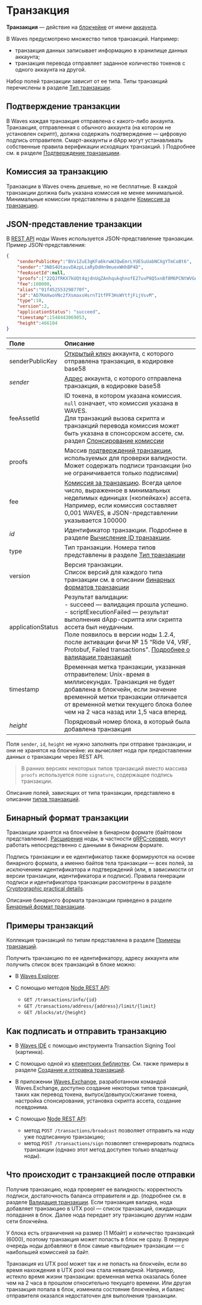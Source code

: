 # Транзакция

**Транзакция** — действие на [блокчейне](/ru/blockchain/blockchain/) от имени [аккаунта](/ru/blockchain/account/). 

В Waves предусмотрено множество типов транзакций. Например:

* транзакция данных записывает информацию в хранилище данных аккаунта;
* транзакция перевода отправляет заданное количество токенов с одного аккаунта на другой.

Набор полей транзакции зависит от ее типа. Типы транзакций перечислены в разделе [Тип транзакции](/ru/blockchain/transaction-type/).

## Подтверждение транзакции

В Waves каждая транзакция отправлена с какого-либо аккаунта. Транзакция, отправленная с обычного аккаунта (на котором не установлен скрипт), должна содержать подтверждение — цифровую подпись отправителя. Смарт-аккаунты и dApp могут устанавливать собственные правила верификации исходящих транзакций. ) Подробнее см. в разделе [Подтверждение транзакциии](/ru/blockchain/transaction/transaction-proof).

## Комиссия за транзакцию

Транзакции в Waves очень дешевые, но не бесплатные. В каждой транзакции должна быть указана комиссия не менее минимальной. Минимальные комиссии представлены в разделе [Комиссия за транзакцию](/ru/blockchain/transaction/transaction-fee).

## JSON-представление транзакции

В [REST API](/ru/waves-node/node-api/) ноды Waves используется JSON-представление транзакции. Пример JSON-представления:

```json
{
    "senderPublicKey":"BVv1ZuE3gKFa6krwWJQwEmrLYUESuUabNCXgYTmCoBt6",
    "sender":"3N8S4UtauvDAzpLiaRyDdHn9muexWHhBP4D",
    "feeAssetId":null,
    "proofs":["22QJfRKX7kUQt4qjdnUqZAnhqukqhnofE27uvP8Q5xnBf8M6PCNtWVGq2ngm6m7Voe7duys59D1yU9jhKrmdXDCe"],
    "fee":100000,
    "alias":"91f452553298770f",
    "id":"AD7KmXwoVNc2fXsmaxsHsrnT1tfPF3HsWYtfjFijVsvM",
    "type":10,
    "version":2,
    "applicationStatus": "succeed",
    "timestamp":1548443069053,
    "height":466104
}
```

| Поле | Описание |
| :--- | :--- |
| senderPublicKey | [Открытый ключ](/ru/blockchain/account/#открытый-и-закрытый-кnючи-аккаунта) аккаунта, с которого отправлена транзакция, в кодировке base58 |
| *sender* | [Адрес](/ru/blockchain/account/address) аккаунта, с которого отправлена транзакция, в кодировке base58 |
| feeAssetId | ID токена, в котором указана комиссия.<br>`null` означает, что комиссия указана в WAVES.<br>Для транзакций вызова скрипта и транзакций перевода комиссия может быть указана в спонсорском ассете, см. раздел [Спонсирование комиссии](/ru/blockchain/waves-protocol/sponsored-fee) |
| proofs | Массив [подтверждений транзакции](/ru/blockchain/transaction/transaction-proof), используемых для проверки валидности. Может содержать подписи транзакции (но не ограничивается только подписями) |
| fee | [Комиссия за транзакцию](/ru/blockchain/transaction/transaction-fee). Всегда целое число, выраженное в минимальных неделимых единицах («копейках») ассета. Например, если комиссия составляет 0,001 WAVES, в JSON-представлении указывается 100000 |
| *id* | Идентификатор транзакции. Подробнее в разделе [Вычисление ID транзакции](/en/blockchain/waves-protocol/cryptographic-practical-details#calculating-transaction-id).
| type | Тип транзакции. Номера типов представлены в разделе [Тип транзакции](/ru/blockchain/transaction-type/) |
| version | Версия транзакции.<br>Список версий для каждого типа транзакции см. в описании [бинарных форматов транзакции](/ru/blockchain/binary-format/transaction-binary-format) |
| applicationStatus | Результат валидации:<br>- succeed — валидация прошла успешно.<br>- scriptExecutionFailed — результат выполнения dApp-скрипта или скрипта ассета был неудачным.<br>Поле появилось в версии ноды 1.2.4, после активации фичи № 15 “Ride V4, VRF, Protobuf, Failed transactions”. [Подробнее о валидации транзакций](/ru/blockchain/transaction/transaction-validation) |
| timestamp | Временная метка транзакции, указанная отправителем: Unix-время в миллисекундах. Транзакция не будет добавлена в блокчейн, если значение временной метки транзакции отличается от временной метки текущего блока более чем на 2 часа назад или 1,5 часа вперед. |
| *height* | Порядковый номер блока, в который была добавлена транзакция |

Поля `sender`, `id`, `height` не нужно заполнять при отправке транзакции, и они не хранятся на блокчейне: их вычисляет нода при предоставлении данных о транзакции через REST API.

> В ранних версиях некоторых типов транзакций вместо массива `proofs` используется поле `signature`, содержащее подпись транзакции.

Описание полей, зависящих от типа транзакции, представлено в описании [типов транзакций](/ru/blockchain/transaction/transaction-type/).

## Бинарный формат транзакции

Транзакции хранятся на блокчейне в бинарном формате (байтовом представлении). [Расширения](/ru/waves-node/extensions/) ноды, в частности [gRPC-сервер](/ru/waves-node/extensions/grpc-server/), могут работать непосредственно с данными в бинарном формате.

Подпись транзакции и ее идентификатор также формируются на основе бинарного формата, а именно байтов тела транзакции — всех полей, за исключением идентификатора и подтверждений (или, в зависимости от версии транзакции, идентификатора и подписи). Правила генерации подписи и идентификатора транзакции рассмотрены в разделе [Cryptographic practical details](/en/blockchain/waves-protocol/cryptographic-practical-details#signing).

Описание бинарного формата транзакции приведено в разделе [Бинарный формат транзакции](/ru/blockchain/binary-format/transaction-binary-format/).

## Примеры транзакций

Коллекция транзакций по типам представлена в разделе [Примеры транзакций](/ru/waves-node/node-api/example-transactions).

Получить транзакцию по ее идентификатору, адресу аккаунта или получить список всех транзакций в блоке можно:

* В [Waves Explorer](https://wavesexplorer.com/).
* С помощью методов [Node REST API](/ru/waves-node/node-api/):

   * `GET /transactions/info/{id}`
   * `GET /transactions/address/{address}/limit/{limit}`
   * `GET /blocks/at/{height}`

## Как подписать и отправить транзакцию

* В [Waves IDE](https://waves-ide.com/) с помощью инструмента Transaction Signing Tool (картинка).
* С помощью одной из [клиентских библиотек](/ru/building-apps/waves-api-and-sdk/client-libraries/). См. также примеры в разделе [Создание и отправка транзакций](/ru/building-apps/how-to/basic/transaction).
* В приложении [Waves.Exchange](https://waves.exchange/), разработанном командой Waves.Exchange, доступно создание некоторых типов транзакций, таких как перевод токена, выпуск/довыпуск/сжигание токена, настройка спонсирования, установка скрипта ассета, создание псевдонима.
* С помощью [Node REST API](/ru/waves-node/node-api/):

   * метод `POST /transactions/broadcast` позволяет отправить на ноду уже подписанную транзакцию;
   * метод `POST /transactions/sign` позволяет сгенерировать подпись транзакции (однако этот метод доступен только владельцу ноды).

## Что происходит с транзакцией после отправки

Получив транзакцию, нода проверяет ее валидность: корректность подписи, достаточность баланса отправителя и др. (подробнее см. в разделе [Валидация транзакции](/ru/blockchain/transaction/transaction-validation). Если транзакция валидна, нода добавляет транзакцию в UTX pool — список транзакций, ожидающих попадания в блок. Далее нода передает эту транзакцию другим нодам сети блокчейна.

У блока есть ограничения на размер (1 Мбайт) и количество транзакций (6000), поэтому транзакция может попасть в блок не сразу. В первую очередь ноды добавляют в блок самые «выгодные» транзакции — с наибольшей комиссией за байт.

Транзакция из UTX pool может так и не попасть на блокчейн, если во время нахождения в UTX pool она стала невалидной. Например, истекло время жизни транзакции: временная метка оказалась более чем на 2 часа в прошлом относительно текущего времени. Или другая транзакция попала в блок, изменила состояние блокчейна, и баланс отправителя оказался недостаточен для выполнения транзакции.
